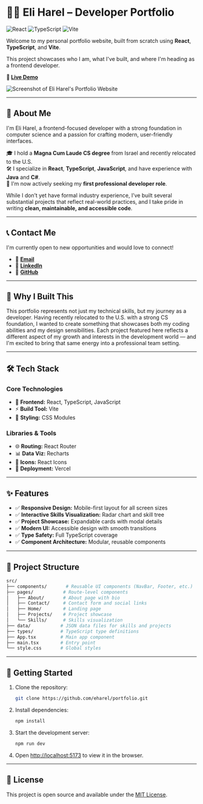 # 🧑‍💻 Eli Harel – Developer Portfolio

![React](https://img.shields.io/badge/React-20232A?style=for-the-badge&logo=react&logoColor=61DAFB)
![TypeScript](https://img.shields.io/badge/TypeScript-007ACC?style=for-the-badge&logo=typescript&logoColor=white)
![Vite](https://img.shields.io/badge/Vite-646CFF?style=for-the-badge&logo=vite&logoColor=white)

Welcome to my personal portfolio website, built from scratch using **React**, **TypeScript**, and **Vite**.

This project showcases who I am, what I've built, and where I'm heading as a frontend developer.

**🔗 [Live Demo](https://eliharel.vercel.app/)**

![Screenshot of Eli Harel's Portfolio Website](https://github.com/user-attachments/assets/b95f119a-1ac4-4943-aafc-ef3128b012d3)

---

## 🚀 About Me

I'm Eli Harel, a frontend-focused developer with a strong foundation in computer science and a passion for crafting modern, user-friendly interfaces.

🎓 I hold a **Magna Cum Laude CS degree** from Israel and recently relocated to the U.S.  
🛠️ I specialize in **React**, **TypeScript**, **JavaScript**, and have experience with **Java** and **C#**.  
🚀 I'm now actively seeking my **first professional developer role**.

While I don’t yet have formal industry experience, I’ve built several substantial projects that reflect real-world practices, and I take pride in writing **clean, maintainable, and accessible code**.

---

## 📞 Contact Me

I'm currently open to new opportunities and would love to connect!

- 📧 [**Email**](mailto:eliharel3@gmail.com)
- 💼 [**LinkedIn**](https://linkedin.com/in/eliharel)
- 🐙 [**GitHub**](https://github.com/eharel)

---

## 💭 Why I Built This

This portfolio represents not just my technical skills, but my journey as a developer. Having recently relocated to the U.S. with a strong CS foundation, I wanted to create something that showcases both my coding abilities and my design sensibilities. Each project featured here reflects a different aspect of my growth and interests in the development world — and I'm excited to bring that same energy into a professional team setting.

---

## 🛠️ Tech Stack

### Core Technologies

- 🧩 **Frontend:** React, TypeScript, JavaScript
- ⚡ **Build Tool:** Vite
- 🎨 **Styling:** CSS Modules

### Libraries & Tools

- 🌐 **Routing:** React Router
- 📊 **Data Viz:** Recharts
- 🎯 **Icons:** React Icons
- 🚀 **Deployment:** Vercel

---

## ✨ Features

- ✅ **Responsive Design:** Mobile-first layout for all screen sizes
- ✅ **Interactive Skills Visualization:** Radar chart and skill tree
- ✅ **Project Showcase:** Expandable cards with modal details
- ✅ **Modern UI:** Accessible design with smooth transitions
- ✅ **Type Safety:** Full TypeScript coverage
- ✅ **Component Architecture:** Modular, reusable components

---

## 📁 Project Structure

```bash
src/
├── components/       # Reusable UI components (NavBar, Footer, etc.)
├── pages/           # Route-level components
│   ├── About/       # About page with bio
│   ├── Contact/     # Contact form and social links
│   ├── Home/        # Landing page
│   ├── Projects/    # Project showcase
│   └── Skills/      # Skills visualization
├── data/           # JSON data files for skills and projects
├── types/          # TypeScript type definitions
├── App.tsx         # Main app component
├── main.tsx        # Entry point
└── style.css       # Global styles
```

---

## 🚀 Getting Started

1. Clone the repository:

   ```bash
   git clone https://github.com/eharel/portfolio.git
   ```

2. Install dependencies:

   ```bash
   npm install
   ```

3. Start the development server:

   ```bash
   npm run dev
   ```

4. Open [http://localhost:5173](http://localhost:5173) to view it in the browser.

---

## 📝 License

This project is open source and available under the [MIT License](LICENSE).
